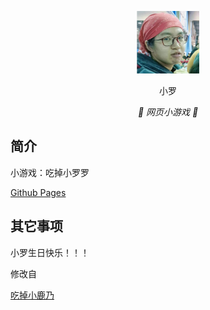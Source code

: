 <p align="center">
  <a href="https://17y9e81.github.io/xiaoluo/"><img src="https://github.com/17Y9E81/xiaoluo/blob/main/static/image/ClickBefore.png" width="100" height="100" alt="小罗"></a>
</p>
<div align="center">

小罗

_🦌 网页小游戏 🥛_

</div>


## 简介

小游戏：吃掉小罗罗

[Github Pages](https://17y9e81.github.io/xiaoluo/)

## 其它事项

小罗生日快乐！！！

修改自

[吃掉小鹿乃](https://github.com/arcxingye/EatKano)
